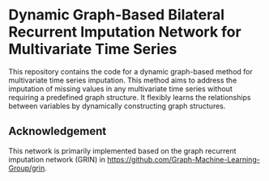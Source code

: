 # Dynamic Graph-Based Bilateral Recurrent Imputation Network for Multivariate Time Series
This repository contains the code for a dynamic graph-based method for multivariate time series imputation. This method aims to address the imputation of missing values in any multivariate time series without requiring a predefined graph structure. It flexibly learns the relationships between variables by dynamically constructing graph structures.
## Acknowledgement
This network is primarily implemented based on the graph recurrent imputation network (GRIN) in https://github.com/Graph-Machine-Learning-Group/grin. 
